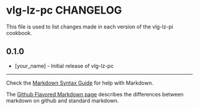 vlg-lz-pc CHANGELOG
===================

This file is used to list changes made in each version of the vlg-lz-pi cookbook.

0.1.0
-----
- [your_name] - Initial release of vlg-lz-pc

- - -
Check the [Markdown Syntax Guide](http://daringfireball.net/projects/markdown/syntax) for help with Markdown.

The [Github Flavored Markdown page](http://github.github.com/github-flavored-markdown/) describes the differences between markdown on github and standard markdown.
